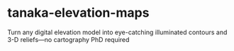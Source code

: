# tanaka-elevation-maps
Turn any digital elevation model into eye-catching illuminated contours and 3-D reliefs—no cartography PhD required
